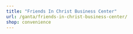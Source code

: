 ```yaml
---
title: "Friends In Christ Business Center"
url: /ganta/friends-in-christ-business-center/
shop: convenience
---
```

